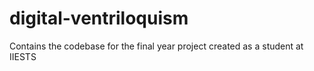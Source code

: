 # digital-ventriloquism
Contains the codebase for the final year project created as a student at IIESTS
